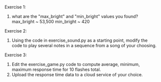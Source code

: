 
Exercise 1: 
1. what are the "max_bright" and "min_bright" values you found?
    max_bright ~ 53,500
    min_bright ~ 420

Exercise 2: 
1. Using the code in exercise_sound.py as a starting point, modify the code to play several notes in a sequence from a song of your choosing.

Exercise 3: 
1. Edit the exercise_game.py code to compute average, minimum, maximum response time for 10 flashes total.
2. Upload the response time data to a cloud service of your choice.

